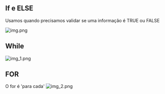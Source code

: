 ## If e ELSE

Usamos quando precisamos validar se uma informação é TRUE ou FALSE

![img.png](img.png)

## While

![img_1.png](img_1.png)

## FOR

O for é 'para cada'
![img_2.png](img_2.png)